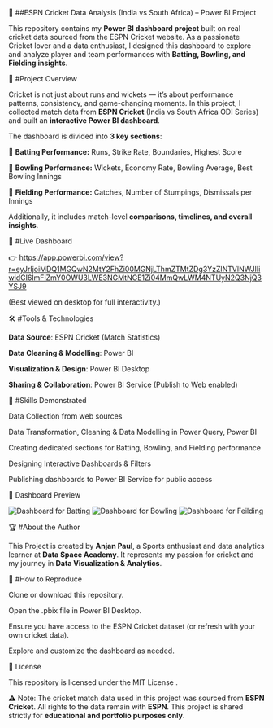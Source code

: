 🏏 ##ESPN Cricket Data Analysis (India vs South Africa) – Power BI Project

This repository contains my **Power BI dashboard project** built on real cricket data sourced from the ESPN Cricket website.
As a passionate Cricket lover and a data enthusiast, I designed this dashboard to explore and analyze player and team performances with **Batting, Bowling, and Fielding insights**.


📌 #Project Overview

Cricket is not just about runs and wickets — it’s about performance patterns, consistency, and game-changing moments.
In this project, I collected match data from **ESPN Cricket** (India vs South Africa ODI Series) and built an **interactive Power BI dashboard**.

The dashboard is divided into **3 key sections**:

🏏 **Batting Performance:** Runs, Strike Rate, Boundaries, Highest Score

🎯 **Bowling Performance:** Wickets, Economy Rate, Bowling Average, Best Bowling Innings

🧤 **Fielding Performance:** Catches, Number of Stumpings, Dismissals per Innings

Additionally, it includes match-level **comparisons, timelines, and overall insights**.


🚀 #Live Dashboard

👉 https://app.powerbi.com/view?r=eyJrIjoiMDQ1MGQwN2MtY2FhZi00MGNjLThmZTMtZDg3YzZlNTVlNWJlIiwidCI6ImFiZmY0OWU3LWE3NGMtNGE1Zi04MmQwLWM4NTUyN2Q3NjQ3YSJ9

(Best viewed on desktop for full interactivity.)

🛠️ #Tools & Technologies

**Data Source**: ESPN Cricket (Match Statistics)

**Data Cleaning & Modelling**: Power BI

**Visualization & Design**: Power BI Desktop

**Sharing & Collaboration**: Power BI Service (Publish to Web enabled)


🎯 #Skills Demonstrated

Data Collection from web sources

Data Transformation, Cleaning & Data Modelling in Power Query, Power BI

Creating dedicated sections for Batting, Bowling, and Fielding performance

Designing Interactive Dashboards & Filters

Publishing dashboards to Power BI Service for public access

📸 Dashboard Preview

![Dashboard for Batting]()
![Dashboard for Bowling]()
![Dashboard for Feilding]()

🏆 #About the Author

This Project is created by **Anjan Paul**, a Sports enthusiast and data analytics learner at **Data Space Academy**.
It represents my passion for cricket and my journey in **Data Visualization & Analytics**.


📌 #How to Reproduce

Clone or download this repository.

Open the .pbix file in Power BI Desktop.

Ensure you have access to the ESPN Cricket dataset (or refresh with your own cricket data).

Explore and customize the dashboard as needed.

🔖 License

This repository is licensed under the MIT License
.

⚠️ Note: The cricket match data used in this project was sourced from **ESPN Cricket**.
All rights to the data remain with **ESPN**.
This project is shared strictly for **educational and portfolio purposes only**.
